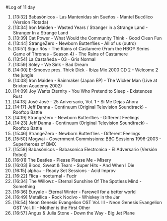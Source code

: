 #Log of 11 day

1. [13:32] Babasónicos - Las Mantenidas sin Sueños - Mantel Bucólico (Version Flotada)
1. [13:34] Iron Maiden - Wasted Years / Stranger in a Strange Land - Stranger In a Strange Land
1. [13:39] Cat Power - What Would the Community Think - Good Clean Fun
1. [13:44] StrangeZero - Newborn Butterflies - All of us (outro)
1. [13:51] Sigur Rós - The Rains of Castamere (From the HBO® Series Game of Thrones - Season 4) - The Rains of Castamere
1. [13:54] La Castañeda - 03 - Gris Normal
1. [13:59] Sóley - We Sink - Bad Dream
1. [14:00] E-Smoove pres. Thick Dick - Ibiza Mix 2000 CD 2 - Welcome 2 the jungle
1. [14:08] Iron Maiden - Rainmaker (Japan EP) - The Wicker Man (Live at Brixton Academy 2002)
1. [14:09] Joy Wants Eternity - You Who Pretend to Sleep - Existences Rust
1. [14:13] José José - 25 Aniversario, Vol. 1 - Si Me Dejas Ahora
1. [14:17] Jeff Danna - Continuum (Original Television Soundtrack) - Rooftop Battle
1. [14:19] StrangeZero - Newborn Butterflies - Different Feelings
1. [14:23] Jeff Danna - Continuum (Original Television Soundtrack) - Rooftop Battle
1. [15:46] StrangeZero - Newborn Butterflies - Different Feelings
1. [15:50] Mogwai - Government Commissions: BBC Sessions 1996-2003 - Superheroes of BMX
1. [15:58] Babasónicos - Babasonica Electronica - El Adversario (Versión Robot)
1. [16:01] The Beatles - Please Please Me - Misery
1. [16:03] Blood, Sweat & Tears - Super Hits - And When I Die
1. [16:15] alpha+ - Ready Set Sessions - Acid Improv
1. [16:22] Flica - nocturnal - Fucir
1. [16:34] The Willowz - Eternal Sunshine Of The Spotless Mind - Something
1. [16:36] Euryale - Eternal Winter - Farewell for a better world
1. [16:49] Metallica - Rock Nocivo - Whiskey in the Jar
1. [16:54] Neon Genesis Evangelion OST Vol. III - Neon Genesis Evangelion OST Vol. III - Mother is the First Other
1. [16:57] Angus & Julia Stone - Down the Way - Big Jet Plane
